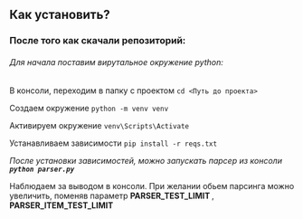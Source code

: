 ## Как установить?

### После того как скачали репозиторий:
<h6> Для начала поставим вирутальное окружение python: </h6>

В консоли, переходим в папку с проектом `cd <Путь до проекта>`

Создаем окружение `python -m venv venv`

Активируем окружение `venv\Scripts\Activate`

Устанавливаем зависимости `pip install -r reqs.txt`

<i>После установки зависимостей, можно запускать парсер из консоли <b>`python parser.py`</b></i>

Наблюдаем за выводом в консоли.
При желании обьем парсинга можно увеличить, поменяв параметр <b>PARSER_TEST_LIMIT </b>, <b>PARSER_ITEM_TEST_LIMIT</b>
